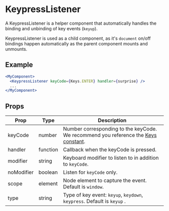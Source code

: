 # KeypressListener

A KeypressListener is a helper component that automatically handles the binding and unbinding of key events (`keyup`).

KeypressListener is used as a child component, as it's `document` on/off bindings happen automatically as the parent component mounts and unmounts.


## Example

```jsx
<MyComponent>
  <KeypressListener keyCode={Keys.ENTER} handler={surprise} />
  ...
</MyComponent>
```


## Props

| Prop | Type | Description |
| --- | --- | --- |
| keyCode | number | Number corresponding to the keyCode. We recommend you reference the [Keys constant](../../constants/Keys.js). |
| handler | function | Callback when the keyCode is pressed. |
| modifier | string | Keyboard modifier to listen to in addition to `keyCode`. |
| noModifier | boolean | Listen for `keyCode` only. |
| scope | element | Node element to capture the event. Default is `window`. |
| type | string | Type of key event: `keyup`, `keydown`, `keypress`. Default is `keyup` .|
